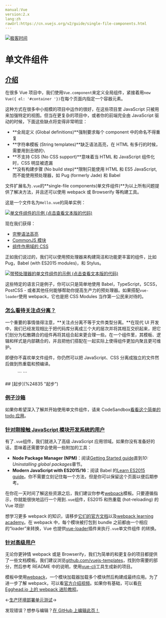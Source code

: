 ```yaml
---
manual:Vue
version:2.x
lang:zh
rawUrl:https://cn.vuejs.org/v2/guide/single-file-components.html
---
```


[![极客时间](%24789.gif "")](%24797 "")

# 单文件组件

## [介绍](%24828 "介绍")<a name="介绍"></a>


在很多 Vue 项目中，我们使用`Vue.component`来定义全局组件，紧接着用`new Vue({ el: '#container '})`在每个页面内指定一个容器元素。



这种方式在很多中小规模的项目中运作的很好，在这些项目里 JavaScript 只被用来加强特定的视图。但当在更复杂的项目中，或者你的前端完全由 JavaScript 驱动的时候，下面这些缺点将变得非常明显：


* **全局定义 (Global definitions)**强制要求每个 component 中的命名不得重复
* **字符串模板 (String templates)**缺乏语法高亮，在 HTML 有多行的时候，需要用到丑陋的`\`
* **不支持 CSS (No CSS support)**意味着当 HTML 和 JavaScript 组件化时，CSS 明显被遗漏
* **没有构建步骤 (No build step)**限制只能使用 HTML 和 ES5 JavaScript, 而不能使用预处理器，如 Pug (formerly Jade) 和 Babel


文件扩展名为`.vue`的**single-file components(单文件组件)**为以上所有问题提供了解决方法，并且还可以使用 webpack 或 Browserify 等构建工具。



这是一个文件名为`Hello.vue`的简单实例：



[![单文件组件的示例 (点击查看文本版的代码)](%24826.png "")](%24829 "")



现在我们获得：


* [完整语法高亮](%24830 "")
* [CommonJS 模块](%24831 "")
* [组件作用域的 CSS](%24832 "")


正如我们说过的，我们可以使用预处理器来构建简洁和功能更丰富的组件，比如 Pug，Babel (with ES2015 modules)，和 Stylus。



[![带预处理器的单文件组件的示例 (点击查看文本版的代码)](%24827.png "")](%24833 "")



这些特定的语言只是例子，你可以只是简单地使用 Babel，TypeScript，SCSS，PostCSS - 或者其他任何能够帮助你提高生产力的预处理器。如果搭配`vue-loader`使用 webpack，它也是把 CSS Modules 当作第一公民来对待的。


### [怎么看待关注点分离？](%24834 "怎么看待关注点分离？")<a name="怎么看待关注点分离？"></a>


一个重要的事情值得注意，**关注点分离不等于文件类型分离。**在现代 UI 开发中，我们已经发现相比于把代码库分离成三个大的层次并将其相互交织起来，把它们划分为松散耦合的组件再将其组合起来更合理一些。在一个组件里，其模板、逻辑和样式是内部耦合的，并且把他们搭配在一起实际上使得组件更加内聚且更可维护。



即便你不喜欢单文件组件，你仍然可以把 JavaScript、CSS 分离成独立的文件然后做到热重载和预编译。

<figure>```
<!-- my-component.vue --><template>  <div>This will be pre-compiled</div></template><script src="./my-component.js"></script><style src="./my-component.css"></style>
``` 

</figure>
## [起步](%24835 "起步")<a name="起步"></a>

### [例子沙箱](%24836 "例子沙箱")<a name="例子沙箱"></a>


如果你希望深入了解并开始使用单文件组件，请来 CodeSandbox[看看这个简单的 todo 应用](%24837 "")。


### [针对刚接触 JavaScript 模块开发系统的用户](%24838 "针对刚接触 JavaScript 模块开发系统的用户")<a name="针对刚接触-JavaScript-模块开发系统的用户"></a>


有了`.vue`组件，我们就进入了高级 JavaScript 应用领域。如果你没有准备好的话，意味着还需要学会使用一些附加的工具：


* **Node Package Manager (NPM)**：阅读[Getting Started guide](%24839 "")直到<em>10: Uninstalling global packages</em>章节。
* **Modern JavaScript with ES2015/16**：阅读 Babel 的[Learn ES2015 guide](%2412 "")。你不需要立刻记住每一个方法，但是你可以保留这个页面以便后期参考。


在你花一天时间了解这些资源之后，我们建议你参考[webpack](%24840 "")模板。只要遵循指示，你就能很快地运行一个用到`.vue`组件，ES2015 和热重载 (hot-reloading) 的 Vue 项目!



想学习更多 webpack 的知识，请移步[它们的官方文档](%24841 "")以及[webpack learning academy](%24842 "")。在 webpack 中，每个模块被打包到 bundle 之前都由一个相应的“loader”来转换，Vue 也提供[vue-loader](%24843 "")插件来执行`.vue`单文件组件 的转换。


### [针对高级用户](%24844 "针对高级用户")<a name="针对高级用户"></a>


无论你更钟情 webpack 或是 Browserify，我们为简单的和更复杂的项目都提供了一些文档模板。我们建议浏览[github.com/vuejs-templates](%24845 "")，找到你需要的部分，然后参考 README 中的说明，使用[vue-cli](%24846 "")工具生成新的项目。



模板中使用[webpack](%1019 "")，一个模块加载器加载多个模块然后构建成最终应用。为了进一步了解 webpack，可以看[官方介绍视频](%24847 "")。如果你有基础，可以看[在 Egghead.io 上的 webpack 进阶教程](%24848 "")。

←[生产环境部署](%24849 "")[单元测试](%24850 "")→

发现错误？想参与编辑？[在 GitHub 上编辑此页！](%24851 "")

